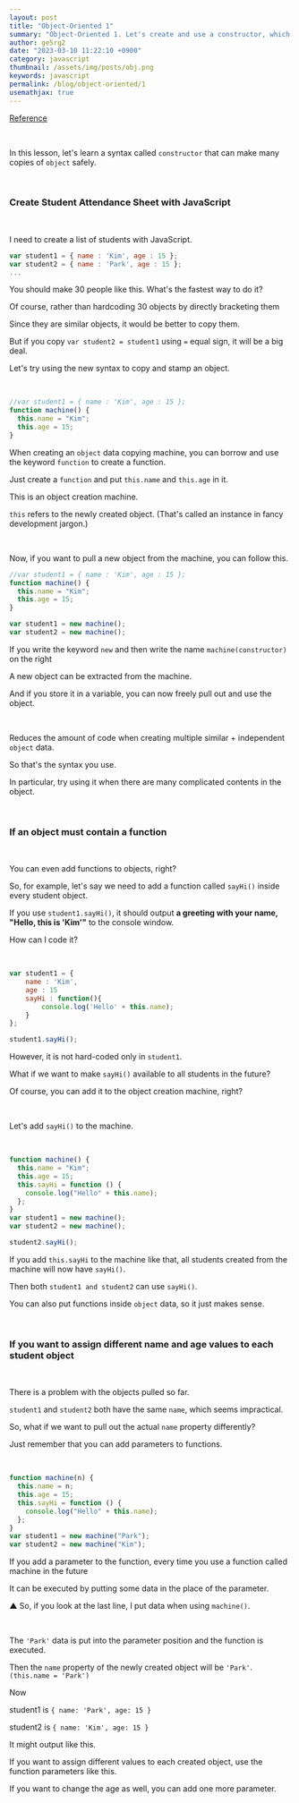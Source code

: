 ```yaml
---
layout: post
title: "Object-Oriented 1"
summary: "Object-Oriented 1. Let's create and use a constructor, which is an object creation machine."
author: ge5rg2
date: "2023-03-10 11:22:10 +0900"
category: javascript
thumbnail: /assets/img/posts/obj.png
keywords: javascript
permalink: /blog/object-oriented/1
usemathjax: true
---
```


[Reference](https://codingapple.com/)

<br/>

In this lesson, let's learn a syntax called `constructor` that can make many copies of `object` safely.

<br/>

### **Create Student Attendance Sheet with JavaScript**

<br/>

I need to create a list of students with JavaScript.

```jsx
var student1 = { name : 'Kim', age : 15 };
var student2 = { name : 'Park', age : 15 };
...
```

You should make 30 people like this. What's the fastest way to do it?

Of course, rather than hardcoding 30 objects by directly bracketing them

Since they are similar objects, it would be better to copy them.

But if you copy `var student2 = student1` using `=` equal sign, it will be a big deal.

Let's try using the new syntax to copy and stamp an object.

<br/>

```jsx
//var student1 = { name : 'Kim', age : 15 };
function machine() {
  this.name = "Kim";
  this.age = 15;
}
```

When creating an `object` data copying machine, you can borrow and use the keyword `function` to create a function.

Just create a `function` and put `this.name` and `this.age` in it.

This is an object creation machine.

`this` refers to the newly created object. (That's called an instance in fancy development jargon.)

<br/>

Now, if you want to pull a new object from the machine, you can follow this.

```jsx
//var student1 = { name : 'Kim', age : 15 };
function machine() {
  this.name = "Kim";
  this.age = 15;
}

var student1 = new machine();
var student2 = new machine();
```

If you write the keyword `new` and then write the name `machine(constructor)` on the right

A new object can be extracted from the machine.

And if you store it in a variable, you can now freely pull out and use the object.

<br/>

Reduces the amount of code when creating multiple similar + independent `object` data.

So that's the syntax you use.

In particular, try using it when there are many complicated contents in the object.

<br/>

### **If an object must contain a function**

<br/>

You can even add functions to objects, right?

So, for example, let's say we need to add a function called `sayHi()` inside every student object.

If you use `student1.sayHi()`, it should output **a greeting with your name, "Hello, this is 'Kim'"** to the console window.

How can I code it?

<br/>

```jsx
var student1 = {
    name : 'Kim',
    age : 15
    sayHi : function(){
        console.log('Hello' + this.name);
    }
};

student1.sayHi();
```

However, it is not hard-coded only in `student1`.

What if we want to make `sayHi()` available to all students in the future?

Of course, you can add it to the object creation machine, right?

<br/>

Let's add `sayHi()` to the machine.

<br/>

```jsx
function machine() {
  this.name = "Kim";
  this.age = 15;
  this.sayHi = function () {
    console.log("Hello" + this.name);
  };
}
var student1 = new machine();
var student2 = new machine();

student2.sayHi();
```

If you add `this.sayHi` to the machine like that, all students created from the machine will now have `sayHi()`.

Then both `student1 and student2` can use `sayHi()`.

You can also put functions inside `object` data, so it just makes sense.

<br/>

### **If you want to assign different name and age values to each student object**

<br/>

There is a problem with the objects pulled so far.

`student1` and `student2` both have the same `name`, which seems impractical.

So, what if we want to pull out the actual `name` property differently?

Just remember that you can add parameters to functions.

<br/>

```jsx
function machine(n) {
  this.name = n;
  this.age = 15;
  this.sayHi = function () {
    console.log("Hello" + this.name);
  };
}
var student1 = new machine("Park");
var student2 = new machine("Kim");
```

If you add a parameter to the function, every time you use a function called machine in the future

It can be executed by putting some data in the place of the parameter.

▲ So, if you look at the last line, I put data when using `machine()`.

<br/>

The `'Park'` data is put into the parameter position and the function is executed.

Then the `name` property of the newly created object will be `'Park'`. `(this.name = 'Park')`

Now

student1 is `{ name: 'Park', age: 15 }`

student2 is `{ name: 'Kim', age: 15 }`

It might output like this.

If you want to assign different values to each created object, use the function parameters like this.

If you want to change the age as well, you can add one more parameter.

<br/>
